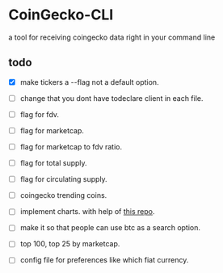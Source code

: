 # CoinGecko-CLI

a tool for receiving coingecko data right in your command line

## todo

- [x] make tickers a --flag not a default option.

- [ ] change that you dont have todeclare client in each file.

- [ ] flag for fdv.

- [ ] flag for marketcap.

- [ ] flag for marketcap to fdv ratio.

- [ ] flag for total supply.

- [ ] flag for circulating supply.

- [ ] coingecko trending coins.

- [ ] implement charts. with help of [this repo](https://github.com/portnov/chart-cli#readme).

- [ ] make it so that people can use btc as a search option.

- [ ] top 100, top 25 by marketcap.

- [ ] config file for preferences like which fiat currency.
